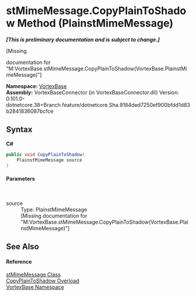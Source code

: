 # stMimeMessage.CopyPlainToShadow Method (PlainstMimeMessage)
 _**\[This is preliminary documentation and is subject to change.\]**_

\[Missing <summary> documentation for "M:VortexBase.stMimeMessage.CopyPlainToShadow(VortexBase.PlainstMimeMessage)"\]

**Namespace:**&nbsp;<a href="N_VortexBase.md">VortexBase</a><br />**Assembly:**&nbsp;VortexBaseConnector (in VortexBaseConnector.dll) Version: 0.101.0-dotnetcore.38+Branch.feature/dotnetcore.Sha.9184ded7250ef900bfdd1d83b2841836087bcfce

## Syntax

**C#**<br />
``` C#
public void CopyPlainToShadow(
	PlainstMimeMessage source
)
```


#### Parameters
&nbsp;<dl><dt>source</dt><dd>Type: PlainstMimeMessage<br />\[Missing <param name="source"/> documentation for "M:VortexBase.stMimeMessage.CopyPlainToShadow(VortexBase.PlainstMimeMessage)"\]</dd></dl>

## See Also


#### Reference
<a href="T_VortexBase_stMimeMessage.md">stMimeMessage Class</a><br /><a href="Overload_VortexBase_stMimeMessage_CopyPlainToShadow.md">CopyPlainToShadow Overload</a><br /><a href="N_VortexBase.md">VortexBase Namespace</a><br />